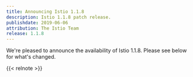 ```yaml
---
title: Announcing Istio 1.1.8
description: Istio 1.1.8 patch release.
publishdate: 2019-06-06
attribution: The Istio Team
release: 1.1.8
---
```


We're pleased to announce the availability of Istio 1.1.8. Please see below for what's changed.

{{< relnote >}}
